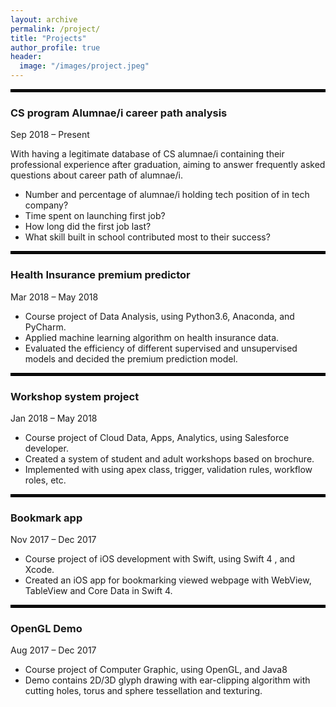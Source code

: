 ```yaml
---
layout: archive
permalink: /project/
title: "Projects"
author_profile: true
header:
  image: "/images/project.jpeg"
---
```

<hr style="border: 2px solid black;">
<div>
<h3>CS program Alumnae/i career path analysis</h3>
<span>Sep 2018 – Present</span>
  <p>
    With having a legitimate database of CS alumnae/i containing their professional experience after graduation, aiming to answer frequently asked questions about career path of alumnae/i.
  </p>
  <ul>
    <li>Number and percentage of alumnae/i holding tech position of in tech company?</li>
    <li>Time spent on launching first job?</li>
    <li>How long did the first job last?</li>
    <li>What skill built in school contributed most to their success?</li>
  </ul>
</div>

<hr style="border: 2px solid black;">
<div>
  <h3>Health Insurance premium predictor</h3>
  <span>Mar 2018 – May 2018</span>
    <ul>
      <li>Course project of Data Analysis, using Python3.6, Anaconda, and PyCharm.</li>
      <li>Applied machine learning algorithm on health insurance data.</li>
      <li>Evaluated the efficiency of different supervised and unsupervised models and decided the premium prediction model.</li>
    </ul>
</div>

<hr style="border: 2px solid black;">
<div>
  <h3> Workshop system project </h3>
  <span>Jan 2018 – May 2018</span>
  <ul>
    <li>Course project of Cloud Data, Apps, Analytics, using Salesforce developer.</li>
    <li>Created a system of student and adult workshops based on brochure.</li>
    <li>Implemented with using apex class, trigger, validation rules, workflow roles, etc.</li>
  </ul>
</div>

<hr style="border: 2px solid black;">
<div>
  <h3>Bookmark app</h3>
  <span>Nov 2017 – Dec 2017</span>
  <ul>
    <li>Course project of iOS development with Swift, using Swift 4 , and Xcode.</li>
    <li>Created an iOS app for bookmarking viewed webpage with WebView, TableView and Core Data in Swift 4.</li>
  </ul>
</div>

<hr style="border: 2px solid black;">
<div>
  <h3>OpenGL Demo</h3>
  <span>Aug 2017 – Dec 2017</span>
  <ul>
    <li>Course project of Computer Graphic, using OpenGL, and Java8</li>
    <li>Demo contains 2D/3D glyph drawing with ear-clipping algorithm with cutting holes, torus and sphere tessellation and texturing.</li>
  </ul>
</div>

